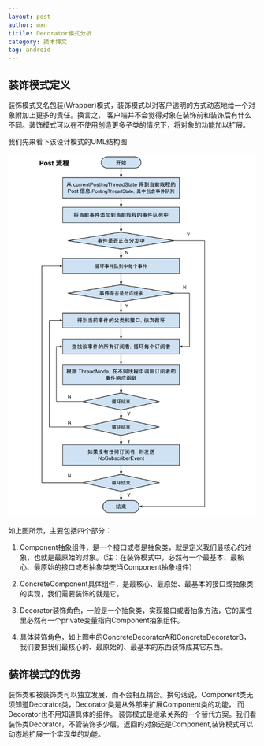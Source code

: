 ```yaml
---
layout: post
author: mxn
titile: Decorator模式分析
category: 技术博文
tag: android
---
```


## 装饰模式定义

装饰模式又名包装(Wrapper)模式，装饰模式以对客户透明的方式动态地给一个对象附加上更多的责任。换言之，
客户端并不会觉得对象在装饰前和装饰后有什么不同。装饰模式可以在不使用创造更多子类的情况下，将对象的功能加以扩展。

我们先来看下该设计模式的UML结构图

![](https://raw.githubusercontent.com/mxn21/mxn21.github.io/master/public/img/img91.png)

如上图所示，主要包括四个部分：

1. Component抽象组件，是一个接口或者是抽象类，就是定义我们最核心的对象，也就是最原始的对象。（注：在装饰模式中，必然有一个最基本、最核心、最原始的接口或者抽象类充当Component抽象组件）

2. ConcreteComponent具体组件，是最核心、最原始、最基本的接口或抽象类的实现，我们需要装饰的就是它。

3. Decorator装饰角色，一般是一个抽象类，实现接口或者抽象方法，它的属性里必然有一个private变量指向Component抽象组件。

4. 具体装饰角色，如上图中的ConcreteDecoratorA和ConcreteDecoratorB，我们要把我们最核心的、最原始的、最基本的东西装饰成其它东西。


## 装饰模式的优势

装饰类和被装饰类可以独立发展，而不会相互耦合。换句话说，Component类无须知道Decorator类，Decorator类是从外部来扩展Component类的功能，
而Decorator也不用知道具体的组件。
装饰模式是继承关系的一个替代方案。我们看装饰类Decorator，不管装饰多少层，返回的对象还是Component,装饰模式可以动态地扩展一个实现类的功能。



